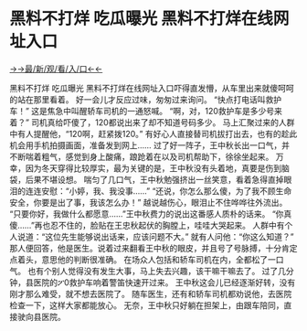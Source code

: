 # 黑料不打烊 吃瓜曝光 黑料不打烊在线网址入口

<a href="https://hyp.senfoop.com?https://github.com">→→最/新/观/看/入/口←←</a>


黑料不打烊 吃瓜曝光 黑料不打烊在线网址入口吓得直发懵，从车里出来就傻呵呵的站在那里看着。
好一会儿才反应过味，匆匆过来询问。
“快点打电话叫救护车！”
这是焦急中叫醒轿车司机的一通怒喊。
“啊，对，120救护车是多少号来着？”
司机真给吓傻了，120都说出来了却不知道号码多少。
马上汇聚过来的人群中有人提醒他，“120啊，赶紧拨120。”
有好心人直接替司机拔打出去，也有的趁此机会用手机拍摄画面，准备发到网上……
过了好一阵子，王中秋长出一口气，并不断喘着粗气，感觉到身上酸痛，踉跄着在以及司机帮助下，徐徐坐起来。
万幸，因为冬天穿得比较厚实，最为关键的是，王中秋没有头着地，真要是伤到脑袋，后果不堪设想。
喘匀了几口气，王中秋勉强挤出一丝笑意，看着急得直掉眼泪的连连安慰：“小婷，我、我没事……”
“还说，你怎么那么傻，为了我不顾生命安全，你要是出了事，我该怎么办！”
越说越伤心，眼泪止不住哗哗往外流出。
“只要你好，我做什么都愿意……”王中秋费力的说出这番感人质朴的话来。
“你真傻……”再也忍不住的，脸贴在王忠秋起伏的胸膛上，哇哇大哭起来。
人群中有个人说道：“这位先生能够说出话来，应该问题不大。”
就有人问他：“你这么知道？”
那人便回答，他是医生。说着过来翻看王中秋的眼皮，并且号了号脉搏，十分肯定点着头，意思他的判断很准确。
在场众人包括和轿车司机在内，全都松了一口气。
也有个别人觉得没有发生大事，马上失去兴趣，该干嘛干嘛去了。
过了几分钟，县医院的ፖ0救护车响着警笛快速开过来。
王中秋这会儿已经逐渐好转，没有刚才那么难受，就不想去医院了。
随车医生，还有和轿车司机都劝说他，去医院检查一下，这样大家都能放心。
无奈，王中秋只好躺在担架上，由跟车陪同，直接驶向县医院。
